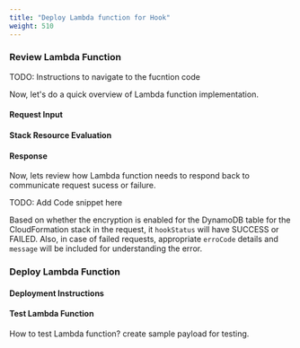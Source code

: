 ```yaml
---
title: "Deploy Lambda function for Hook"
weight: 510
---
```


### Review Lambda Function

TODO: Instructions to navigate to the fucntion code

Now, let's do a quick overview of Lambda function implementation.
#### Request Input

#### Stack Resource Evaluation

#### Response
Now, lets review how Lambda function needs to respond back to communicate request sucess or failure.

TODO: Add Code snippet here

Based on whether the encryption is enabled for the DynamoDB table for the CloudFormation stack in the request, it `hookStatus` will have SUCCESS or FAILED. Also, in case of failed requests, appropriate `erroCode` details and `message` will be included for understanding the error.


### Deploy Lambda Function

#### Deployment Instructions

#### Test Lambda Function
How to test Lambda function? create sample payload for testing.
